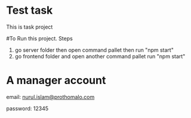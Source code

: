 # Test task
This is task project

#To Run this project.
Steps

1. go server folder then open command pallet then run "npm start"
2. go frontend folder and open another command pallet run "npm start"

# A manager account 

email: nurul.islam@prothomalo.com

password: 12345
